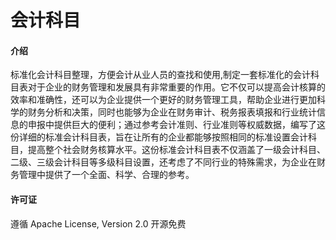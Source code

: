 # 会计科目

#### 介绍
标准化会计科目整理，方便会计从业人员的查找和使用,制定一套标准化的会计科目表对于企业的财务管理和发展具有非常重要的作用。它不仅可以提高会计核算的效率和准确性，还可以为企业提供一个更好的财务管理工具，帮助企业进行更加科学的财务分析和决策，同时也能够为企业在财务审计、税务报表填报和行业统计信息的申报中提供巨大的便利；通过参考会计准则、行业准则等权威数据，编写了这份详细的标准会计科目表，旨在让所有的企业都能够按照相同的标准设置会计科目，提高整个社会财务核算水平。这份标准会计科目表不仅涵盖了一级会计科目、二级、三级会计科目等多级科目设置，还考虑了不同行业的特殊需求，为企业在财务管理中提供了一个全面、科学、合理的参考。



#### 许可证
遵循 Apache License, Version 2.0 开源免费